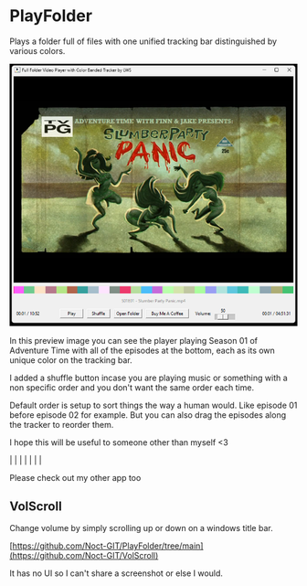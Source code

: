# PlayFolder
Plays a folder full of files with one unified tracking bar distinguished by various colors.

![Screenshot](screenshot.png)

In this preview image you can see the player playing Season 01 of Adventure Time with all of the episodes at the bottom, each as its own unique color on the tracking bar.

I added a shuffle button incase you are playing music or something with a non specific order and you don't want the same order each time.

Default order is setup to sort things the way a human would. Like episode 01 before episode 02 for example. But you can also drag the episodes along the tracker to reorder them.

I hope this will be useful to someone other than myself <3





|
|
|
|
|
|
|

Please check out my other app too

## VolScroll
Change volume by simply scrolling up or down on a windows title bar.

[https://github.com/Noct-GIT/PlayFolder/tree/main](https://github.com/Noct-GIT/VolScroll)

It has no UI so I can't share a screenshot or else I would.
